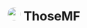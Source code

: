 # <img src="[https://your-image-url.com](https://avatars.githubusercontent.com/u/121391643?v=4)" width="30" style="border-radius:50%;"> ThoseMF
